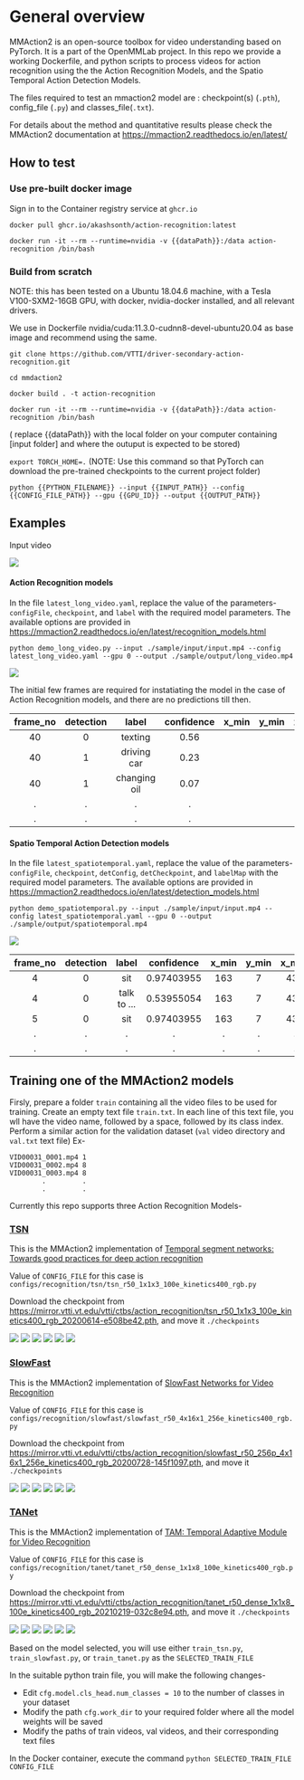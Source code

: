 # General overview

MMAction2 is an open-source toolbox for video understanding based on PyTorch. It is a part of the OpenMMLab project. In this repo we provide a working Dockerfile, and python scripts to process videos for action recognition using the the Action Recognition Models, and the Spatio Temporal Action Detection Models.

The files required to test an mmaction2 model are : checkpoint(s) (`.pth`), config_file (`.py`) and classes_file(`.txt`).

For details about the method and quantitative results please check the MMAction2 documentation at https://mmaction2.readthedocs.io/en/latest/

## How to test

### Use pre-built docker image

Sign in to the Container registry service at `ghcr.io`

`docker pull ghcr.io/akashsonth/action-recognition:latest`

`docker run -it --rm --runtime=nvidia -v {{dataPath}}:/data action-recognition /bin/bash`

### Build from scratch

NOTE: this has been tested on a Ubuntu 18.04.6 machine, with a Tesla V100-SXM2-16GB GPU, with docker, nvidia-docker installed, and all relevant drivers.

We use in Dockerfile nvidia/cuda:11.3.0-cudnn8-devel-ubuntu20.04 as base image and recommend using the same.

`git clone https://github.com/VTTI/driver-secondary-action-recognition.git`

`cd mmdaction2`

`docker build . -t action-recognition`
 
`docker run -it --rm --runtime=nvidia -v {{dataPath}}:/data action-recognition /bin/bash`

( replace {{dataPath}} with the local folder on your computer containing [input folder] and where the outuput is expected to be stored)

`export TORCH_HOME=.` (NOTE: Use this command so that PyTorch can download the pre-trained checkpoints to the current project folder)


`python {{PYTHON_FILENAME}} --input {{INPUT_PATH}} --config {{CONFIG_FILE_PATH}} --gpu {{GPU_ID}} --output {{OUTPUT_PATH}}`

## Examples

Input video

![](sample/input/input.gif) 

#### Action Recognition models

In the file `latest_long_video.yaml`, replace the value of the parameters- `configFile`, `checkpoint`, and `label` with the required model parameters. The available options are provided in https://mmaction2.readthedocs.io/en/latest/recognition_models.html

`python demo_long_video.py --input ./sample/input/input.mp4 --config latest_long_video.yaml --gpu 0 --output ./sample/output/long_video.mp4`

![](sample/output/long_video.gif)

The initial few frames are required for instatiating the model in the case of Action Recognition models, and there are no predictions till then.

| frame_no | detection | label | confidence | x_min | y_min | x_max | y_max |
| :-------------: |:-----:|:-----:|:-----:|:-----:|:-----:|:-----:|:-----:|
| 40 | 0 |  texting | 0.56 | | | | |
| 40 | 1 |  driving car | 0.23 | | | | |
| 40 | 1 |  changing oil | 0.07 | | | | |
| . | . | . | . | | | | |
| . | . | . | . | | | | |

#### Spatio Temporal Action Detection models

In the file `latest_spatiotemporal.yaml`, replace the value of the parameters- `configFile`, `checkpoint`, `detConfig`, `detCheckpoint`, and `labelMap` with the required model parameters. The available options are provided in https://mmaction2.readthedocs.io/en/latest/detection_models.html

`python demo_spatiotemporal.py --input ./sample/input/input.mp4 --config latest_spatiotemporal.yaml --gpu 0 --output ./sample/output/spatiotemporal.mp4`

![](sample/output/spatiotemporal.gif)

| frame_no | detection | label | confidence | x_min | y_min | x_max | y_max |
| :-------------: |:-----:|:-----:|:-----:|:-----:|:-----:|:-----:|:-----:|
| 4 | 0 |  sit | 0.97403955 | 163 | 7 | 434 | 446 |
| 4 | 0 |  talk to ... | 0.53955054 | 163 | 7 | 434 | 446 |
| 5 | 0 |  sit | 0.97403955 | 163 | 7 | 434 | 446 |
| . | . | . | . | . | . | . | . |
| . | . | . | . | . | . | . | . |


## Training one of the MMAction2 models

Firsly, prepare a folder `train` containing all the video files to be used for training. Create an empty text file `train.txt`. In each line of this text file, you wll have the video name, followed by a space, followed by its class index. Perform a similar action for the validation dataset (`val` video directory and `val.txt` text file)
Ex-
```
VID00031_0001.mp4 1
VID00031_0002.mp4 8
VID00031_0003.mp4 8
        .         .
        .         .
```

Currently this repo supports three Action Recognition Models-

### [TSN](https://mmaction2.readthedocs.io/en/latest/recognition_models.html#tsn)
This is the MMAction2 implementation of [Temporal segment networks: Towards good practices for deep action recognition](https://link.springer.com/chapter/10.1007/978-3-319-46484-8_2)

Value of `CONFIG_FILE` for this case is `configs/recognition/tsn/tsn_r50_1x1x3_100e_kinetics400_rgb.py`

Download the checkpoint from https://mirror.vtti.vt.edu/vtti/ctbs/action_recognition/tsn_r50_1x1x3_100e_kinetics400_rgb_20200614-e508be42.pth, and move it `./checkpoints`

![](sample/output/VID00026_0005_tsn_AdobeCreativeCloudExpress.gif) 
![](sample/output/VID00026_0023_tsn_AdobeCreativeCloudExpress.gif) 
![](sample/output/VID00026_0035_tsn_AdobeCreativeCloudExpress.gif)
![](sample/output/VID00026_0042_tsn_AdobeCreativeCloudExpress.gif) 
![](sample/output/VID00026_0048_tsn_AdobeCreativeCloudExpress.gif) 
![](sample/output/VID00026_0058_tsn_AdobeCreativeCloudExpress.gif)

### [SlowFast](https://mmaction2.readthedocs.io/en/latest/recognition_models.html#slowfast)
This is the MMAction2 implementation of [SlowFast Networks for Video Recognition](https://openaccess.thecvf.com/content_ICCV_2019/html/Feichtenhofer_SlowFast_Networks_for_Video_Recognition_ICCV_2019_paper.html)

Value of `CONFIG_FILE` for this case is `configs/recognition/slowfast/slowfast_r50_4x16x1_256e_kinetics400_rgb.py`

Download the checkpoint from https://mirror.vtti.vt.edu/vtti/ctbs/action_recognition/slowfast_r50_256p_4x16x1_256e_kinetics400_rgb_20200728-145f1097.pth, and move it `./checkpoints`

![](sample/output/VID00026_0005_slowfast_AdobeCreativeCloudExpress.gif) 
![](sample/output/VID00026_0023_slowfast_AdobeCreativeCloudExpress.gif) 
![](sample/output/VID00026_0035_slowfast_AdobeCreativeCloudExpress.gif)
![](sample/output/VID00026_0042_slowfast_AdobeCreativeCloudExpress.gif) 
![](sample/output/VID00026_0048_slowfast_AdobeCreativeCloudExpress.gif) 
![](sample/output/VID00026_0058_slowfast_AdobeCreativeCloudExpress.gif)

### [TANet](https://mmaction2.readthedocs.io/en/latest/recognition_models.html#tanet)
This is the MMAction2 implementation of [TAM: Temporal Adaptive Module for Video Recognition](https://openaccess.thecvf.com/content/ICCV2021/html/Liu_TAM_Temporal_Adaptive_Module_for_Video_Recognition_ICCV_2021_paper.html)

Value of `CONFIG_FILE` for this case is `configs/recognition/tanet/tanet_r50_dense_1x1x8_100e_kinetics400_rgb.py`

Download the checkpoint from https://mirror.vtti.vt.edu/vtti/ctbs/action_recognition/tanet_r50_dense_1x1x8_100e_kinetics400_rgb_20210219-032c8e94.pth, and move it `./checkpoints`

![](sample/output/VID00026_0005_tanet_AdobeCreativeCloudExpress.gif) 
![](sample/output/VID00026_0023_tanet_AdobeCreativeCloudExpress.gif) 
![](sample/output/VID00026_0035_tanet_AdobeCreativeCloudExpress.gif)
![](sample/output/VID00026_0042_tanet_AdobeCreativeCloudExpress.gif) 
![](sample/output/VID00026_0048_tanet_AdobeCreativeCloudExpress.gif) 
![](sample/output/VID00026_0058_tanet_AdobeCreativeCloudExpress.gif)

Based on the model selected, you will use either `train_tsn.py`, `train_slowfast.py`, or `train_tanet.py` as the `SELECTED_TRAIN_FILE`

In the suitable python train file, you will make the following changes-
- Edit `cfg.model.cls_head.num_classes = 10` to the number of classes in your dataset
- Modify the path `cfg.work_dir` to your required folder where all the model weights will be saved
- Modify the paths of train videos, val videos, and their corresponding text files

In the Docker container, execute the command `python SELECTED_TRAIN_FILE CONFIG_FILE`
